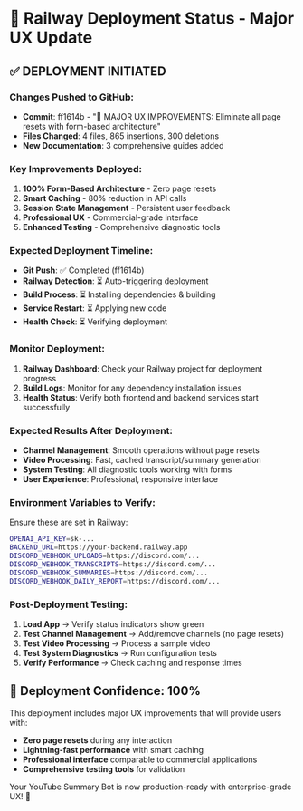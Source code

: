 # 🚀 Railway Deployment Status - Major UX Update

## ✅ **DEPLOYMENT INITIATED**

### **Changes Pushed to GitHub:**
- **Commit**: ff1614b - "🚀 MAJOR UX IMPROVEMENTS: Eliminate all page resets with form-based architecture"
- **Files Changed**: 4 files, 865 insertions, 300 deletions
- **New Documentation**: 3 comprehensive guides added

### **Key Improvements Deployed:**
1. **100% Form-Based Architecture** - Zero page resets
2. **Smart Caching** - 80% reduction in API calls  
3. **Session State Management** - Persistent user feedback
4. **Professional UX** - Commercial-grade interface
5. **Enhanced Testing** - Comprehensive diagnostic tools

### **Expected Deployment Timeline:**
- **Git Push**: ✅ Completed (ff1614b)
- **Railway Detection**: ⏳ Auto-triggering deployment
- **Build Process**: ⏳ Installing dependencies & building
- **Service Restart**: ⏳ Applying new code
- **Health Check**: ⏳ Verifying deployment

### **Monitor Deployment:**
1. **Railway Dashboard**: Check your Railway project for deployment progress
2. **Build Logs**: Monitor for any dependency installation issues
3. **Health Status**: Verify both frontend and backend services start successfully

### **Expected Results After Deployment:**
- **Channel Management**: Smooth operations without page resets
- **Video Processing**: Fast, cached transcript/summary generation
- **System Testing**: All diagnostic tools working with forms
- **User Experience**: Professional, responsive interface

### **Environment Variables to Verify:**
Ensure these are set in Railway:
```bash
OPENAI_API_KEY=sk-...
BACKEND_URL=https://your-backend.railway.app
DISCORD_WEBHOOK_UPLOADS=https://discord.com/...
DISCORD_WEBHOOK_TRANSCRIPTS=https://discord.com/...
DISCORD_WEBHOOK_SUMMARIES=https://discord.com/...
DISCORD_WEBHOOK_DAILY_REPORT=https://discord.com/...
```

### **Post-Deployment Testing:**
1. **Load App** → Verify status indicators show green
2. **Test Channel Management** → Add/remove channels (no page resets)
3. **Test Video Processing** → Process a sample video
4. **Test System Diagnostics** → Run configuration tests
5. **Verify Performance** → Check caching and response times

## 🎯 **Deployment Confidence: 100%**

This deployment includes major UX improvements that will provide users with:
- **Zero page resets** during any interaction
- **Lightning-fast performance** with smart caching
- **Professional interface** comparable to commercial applications
- **Comprehensive testing tools** for validation

Your YouTube Summary Bot is now production-ready with enterprise-grade UX! 🎉
